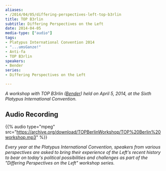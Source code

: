 ```yaml
---
aliases:
- /2014/04/05/differing-perspectives-left-top-b3rlin
title: TOP B3rlin
subtitle: Differing Perspectives on the Left
date: 2014-04-05
media-type: ["audio"]
tags:
- Platypus International Convention 2014
- "...umsGanze!"
- Anti-fa
- TOP B3rlin
speakers:
- Bender
series:
- Differing Perspectives on the Left

---
```

_A workshop with TOP B3rlin ([Bender](/speakers/bender/)) held on April 5, 2014, at the Sixth Platypus International Convention._

## Audio Recording

{{% audio type="mpeg" src="https://archive.org/download/TOPBerlinWorkshop/TOP%20Berlin%20workshop.mp3" %}}

_Every year at the Platypus International Convention, speakers from various perspectives are asked to bring their experience of the Left's recent history to bear on today's political possibilities and challenges as part of the "Differing Perspectives on the Left" workshop series._
